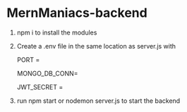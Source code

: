# MernManiacs-backend

1. npm i to install the modules

2. Create a .env file in the same location as server.js with

    PORT = 

    MONGO_DB_CONN=

    JWT_SECRET =

3. run npm start or nodemon server.js to start the backend
